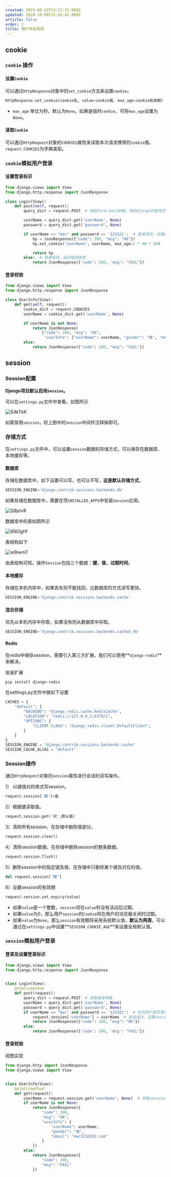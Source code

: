 ```yaml
---
created: 2023-08-03T13:13:25.000Z
updated: 2024-10-08T15:26:41.000Z
article: false
order: 2
title: 用户状态保持
---
```

## cookie

### `cookie` 操作

#### 设置`Cookie`

可以通过`HttpResponse`对象中的`set_cookie`方法来设置`cookie`。

```python
HttpResponse.set_cookie(cookie名, value=cookie值, max_age=cookie有效期)
```

- `max_age` 单位为秒，默认为`None`。如果是临时`cookie`，可将`max_age`设置为`None`。

#### 读取`Cookie`

可以通过`HttpRequest`对象的`COOKIES`属性来读取本次请求携带的`cookie`值。`request.COOKIES`为字典类型。

### `cookie`模拟用户登录

#### 设置登录标识

```python
from django.views import View
from django.http.response import JsonResponse

class Login(View):
    def post(self, request):
        query_dict = request.POST  # 获取form-data参数，得到django的查询字典

        userName = query_dict.get('userName', None)
        password = query_dict.get('password', None)

        if userName == "mac" and password == '123321':  # 登录成功，设置cookie标识，过期时间为2小时
            hp = JsonResponse({"code": 200, "msg": "OK"})
            hp.set_cookie('userName', userName, max_age=2 * 60 * 60)

            return hp
        else:  # 登录失败，返回错误信息
            return JsonResponse({'code': 200, 'msg': "FAIL"})

```

#### 登录校验

```python
from django.views import View
from django.http.response import JsonResponse

class UserInfo(View):
    def get(self, request):
        cookie_dict = request.COOKIES
        userName = cookie_dict.get('userName', None)

        if userName is not None:
            return JsonResponse(
                {"code": 200, "msg": "OK",
                 "userInfo": {"userName": userName, "gender": "男", "email": "mac321@163.com"}})
        else:
            return JsonResponse({"code": 200, "msg": "FAIL"})

`````

## session

### Session配置

**Django项目默认启用**​**​`Session`​**​ **。**

可以在`settings.py`文件中查看，如图所示

![S4kTkK](assets/net-img-S4kTkK-20230803211951-9o9mny6.png)

如需禁用`session`，将上图中的`session`中间件注释掉即可。

### 存储方式

在`settings.py`文件中，可以设置`session`数据的存储方式，可以保存在数据库、本地缓存等。

#### 数据库

存储在数据库中，如下设置可以写，也可以不写，**这是默认存储方式**。

```python
SESSION_ENGINE='django.contrib.sessions.backends.db'
```

如果存储在数据库中，需要在项`INSTALLED_APPS`中安装`Session`应用。

![Q8ptvR](assets/net-img-Q8ptvR-20230803211951-7j1cddn.png)

数据库中的表如图所示

![6NOgHf](assets/net-img-6NOgHf-20230803211951-5vr2442.png)

表结构如下

![w9iwmT](assets/net-img-w9iwmT-20230803211951-l3at3zq.png)

由表结构可知，操作`Session`包括三个数据：**键**，**值**，**过期时间**。

#### 本地缓存

存储在本机内存中，如果丢失则不能找回，比数据库的方式读写更快。

```python
SESSION_ENGINE='django.contrib.sessions.backends.cache'
```

#### 混合存储

优先从本机内存中存取，如果没有则从数据库中存取。

```python
SESSION_ENGINE='django.contrib.sessions.backends.cached_db'
```

#### Redis

在redis中保存session，需要引入第三方扩展，我们可以使用**`django-redis`**来解决。

安装扩展

```shell
pip install django-redis
```

在settings.py文件中做如下设置

```python
CACHES = {
    "default": {
        "BACKEND": "django_redis.cache.RedisCache",
        "LOCATION": "redis://127.0.0.1:6379/1",
        "OPTIONS": {
            "CLIENT_CLASS": "django_redis.client.DefaultClient",
        }
    }
}
SESSION_ENGINE = "django.contrib.sessions.backends.cache"
SESSION_CACHE_ALIAS = "default"
```

### Session操作

通过`HttpRequest`对象的`session`属性进行会话的读写操作。

1） 以键值对的格式写session。

```python
request.session['键']=值
```

2）根据键读取值。

```python
request.session.get('键',默认值)
```

3）清除所有session，在存储中删除值部分。

```python
request.session.clear()
```

4）清除session数据，在存储中删除session的整条数据。

```python
request.session.flush()
```

5）删除session中的指定键及值，在存储中只删除某个键及对应的值。

```python
del request.session['键']
```

6）设置session的有效期

```python
request.session.set_expiry(value)
```

- 如果`value`是一个整数，`session`将在`value`秒没有活动后过期。
- 如果`value`为0，那么用户`session`的`Cookie`将在用户的浏览器关闭时过期。
- 如果`value`为`None`，那么`session`有效期将采用系统默认值，**默认为两周**，可以通过在`settings.py`中设置**`SESSION_COOKIE_AGE`**来设置全局默认值。

### `session`模拟用户登录

#### 登录及设置登录标识

```python
from django.views import View
from django.http.response import JsonResponse


class Login(View):
    @staticmethod
    def post(request):
        query_dict = request.POST  # 获取表单参数        
        userName = query_dict.get('userName', None)
        password = query_dict.get('password', None)
        if userName == "mac" and password == '123321':  # 校验用户是否登录成功            
            request.session['userName'] = userName  # 登录成功，设置session            
            return JsonResponse({"code": 200, "msg": "OK"})
        else:
            return JsonResponse({'code': 200, 'msg': "FAIL"})
```

#### 登录校验

视图实现

```python
from django.http import JsonResponse
from django.views import View


class UserInfo(View):
    @staticmethod
    def get(request):
        userName = request.session.get('userName', None)  # 获取session，判断用户是否已经登录        
        if userName is not None:
            return JsonResponse({
                "code": 200,
                "msg": "OK",
                "userInfo": {
                    "userName": userName,
                    "gender": "男",
                    "email": "mac321@163.com"
                }
            })
        else:
            return JsonResponse({
                "code": 200,
                "msg": "FAIL"
            })
```
